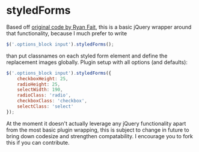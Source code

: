 # styledForms

Based off [original code by Ryan Fait](http://ryanfait.com/resources/custom-checkboxes-and-radio-buttons/),
this is a basic jQuery wrapper around that functionality, because I much prefer to write

```javascript
$('.options_block input').styledForms();
```
than put classnames on each styled form element and define the replacement images globally. Plugin setup with all options (and defaults):

```javascript
$('.options_block input').styledForms({
	checkboxHeight: 25,
	radioHeight: 25,
	selectWidth: 190,
	radioClass: 'radio',
	checkboxClass: 'checkbox',
	selectClass: 'select'
});
```

At the moment it doesn't actually leverage any jQuery functionality apart from the most basic plugin wrapping, this is subject to change in future to bring down codesize and strengthen compatability. I encourage you to fork this if you can contribute.